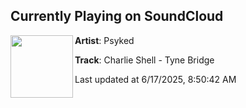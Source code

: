 ## Currently Playing on SoundCloud

[<img align="left" width="100" src="https://i1.sndcdn.com/artworks-6L4FDApNzReHtzz4-cN9tnA-t500x500.jpg">](https://soundcloud.com/psykeduk/charlie-shell-tyne-bridge?in=saxurn/sets/flavortown/)

**Artist**: Psyked 

**Track**: Charlie Shell - Tyne Bridge

Last updated at 6/17/2025, 8:50:42 AM

